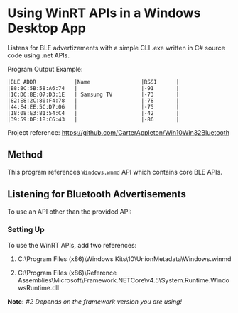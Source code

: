 # Using WinRT APIs in a Windows Desktop App

Listens for BLE advertizements with a simple CLI .exe written in C# source code using .net APIs. 


Program Output Example: 

```console
|BLE ADDR            |Name                |RSSI      |
|B8:BC:5B:58:A6:74   |                    |-91       |
|1C:D6:BE:07:D3:1E   | Samsung TV         |-73       |
|82:E8:2C:80:F4:78   |                    |-78       |
|44:E4:EE:5C:D7:06   |                    |-75       |
|18:08:E3:81:54:C4   |                    |-42       |
|39:59:DE:1B:C6:43   |                    |-86       |
```

Project reference: https://github.com/CarterAppleton/Win10Win32Bluetooth 


## Method

This program references `Windows.wnmd` API which contains core BLE APIs. 



## Listening for Bluetooth Advertisements

To use an API other than the provided API: 

### Setting Up
To use the WinRT APIs, add two references:

1. C:\Program Files (x86)\Windows Kits\10\UnionMetadata\Windows.winmd

2. C:\Program Files (x86)\Reference Assemblies\Microsoft\Framework\.NETCore\v4.5\System.Runtime.WindowsRuntime.dll

**Note:** *#2 Depends on the framework version you are using!*
